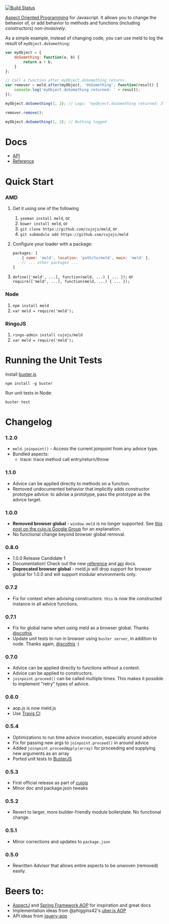 [![Build Status](https://secure.travis-ci.org/cujojs/meld.png)](http://travis-ci.org/cujojs/meld)

[Aspect Oriented Programming](http://en.wikipedia.org/wiki/Aspect-oriented_programming "Aspect-oriented programming - Wikipedia, the free encyclopedia") for Javascript.  It allows you to change the behavior of, or add behavior to methods and functions (including constructors) *non-invasively*.

As a simple example, instead of changing code, you can use meld to log the result of `myObject.doSomething`:

```js
var myObject = {
	doSomething: function(a, b) {
		return a + b;
	}
};

// Call a function after myObject.doSomething returns
var remover = meld.after(myObject, 'doSomething', function(result) {
	console.log('myObject.doSomething returned: ' + result);
});

myObject.doSomething(1, 2); // Logs: "myObject.doSomething returned: 3"

remover.remove();

myObject.doSomething(1, 2); // Nothing logged
```

# Docs

* [API](meld/blob/master/docs/api.md)
* [Reference](meld/blob/master/docs/reference.md)

# Quick Start

### AMD

1. Get it using one of the following
	1. `yeoman install meld`, or
	1. `bower install meld`, or
	1. `git clone https://github.com/cujojs/meld`, or
	1. `git submodule add https://github.com/cujojs/meld`

1. Configure your loader with a package:

	```js
	packages: [
		{ name: 'meld', location: 'path/to/meld', main: 'meld' },
		// ... other packages ...
	]
	```

1. `define(['meld', ...], function(meld, ...) { ... });` or `require(['meld', ...], function(meld, ...) { ... });`

### Node

1. `npm install meld`
1. `var meld = require('meld');`

### RingoJS

1. `ringo-admin install cujojs/meld`
1. `var meld = require('meld');`

Running the Unit Tests
======================

Install [buster.js](http://busterjs.org/)

`npm install -g buster`

Run unit tests in Node:

`buster test`

# Changelog

### 1.2.0

* `meld.joinpoint()` - Access the current joinpoint from any advice type.
* Bundled aspects:
	* trace: trace method call entry/return/throw

### 1.1.0

* Advice can be applied directly to methods on a function.
* Removed undocumented behavior that implicitly adds constructor prototype advice: to advise a prototype, pass the prototype as the advice target.

### 1.0.0

* **Removed browser global** - `window.meld` is no longer supported. See [this post on the cujo.js Google Group](https://groups.google.com/d/topic/cujojs/K0VGuvpYQ34/discussion) for an explanation.
* No functional change beyond browser global removal.

### 0.8.0

* 1.0.0 Release Candidate 1
* Documentation! Check out the new [reference](meld/blob/master/docs/reference.md) and [api](meld/blob/master/docs/api.md) docs.
* **Deprecated browser global** - meld.js will drop support for browser global for 1.0.0 and will support modular environments only.

### 0.7.2

* Fix for context when advising constructors: `this` is now the constructed instance in all advice functions.

### 0.7.1

* Fix for global name when using meld as a browser global. Thanks [@scothis](https://github.com/scothis)
* Update unit tests to run in browser using `buster server`, in addition to node. Thanks again, [@scothis](https://github.com/scothis) :)

### 0.7.0

* Advice can be applied directly to functions without a context.
* Advice can be applied to constructors.
* `joinpoint.proceed()` can be called multiple times. This makes it possible to implement "retry" types of advice.

### 0.6.0

* aop.js is now meld.js
* Use [Travis CI](http://travis-ci.org/cujojs/meld)

### 0.5.4

* Optimizations to run time advice invocation, especially around advice
* Fix for passing new args to `joinpoint.proceed()` in around advice
* Added `joinpoint.proceedApply(array)` for proceeding and supplying new arguments as an array
* Ported unit tests to [BusterJS](http://busterjs.org)

### 0.5.3

* First official release as part of [cujojs](http://github.com/cujojs)
* Minor doc and package.json tweaks

### 0.5.2

* Revert to larger, more builder-friendly module boilerplate.  No functional change.

### 0.5.1

* Minor corrections and updates to `package.json`

### 0.5.0

* Rewritten Advisor that allows entire aspects to be unwoven (removed) easily.

# Beers to:

* [AspectJ](http://www.eclipse.org/aspectj/) and [Spring Framework AOP](http://static.springsource.org/spring/docs/3.0.x/reference/meld.html) for inspiration and great docs
* Implementation ideas from @phiggins42's [uber.js AOP](https://github.com/phiggins42/uber.js/blob/master/lib/meld.js)
* API ideas from [jquery-aop](http://code.google.com/p/jquery-aop/)